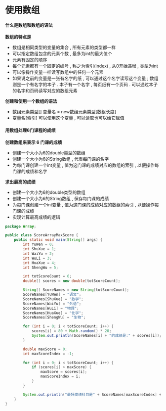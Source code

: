 # 使用数组

#### 什么是数组和数组的语法

**数组的特点是**

* 数组是相同类型的变量的集合 , 所有元素的类型都一样
* 可以指定数组包含的元素个数 , 最多为int的最大值个
* 元素有固定的顺序
* 每个元素都有一个固定的编号 , 称之为索引\(index\) , 从0开始递增 , 类型为int
* 可以像操作变量一样读写数组中的任何一个元素
* 如果说之前的变量是一张有名字的纸 , 可以通过这个名字读写这个变量 ; 数组则是一个有名字的本子 . 本子有一个名字 , 每页纸有一个页码 . 可以通过本子的名字和页码读写对应的数组元素

**创建和使用一个数组的语法**

* 数组元素类型\[\] 变量名 = new数组元素类型\[数组长度\]
* 变量名\[索引\] 可以使用这个变量 , 可以读取也可以给它赋值

#### **用数组处理6门课程的成绩**

**创建数组来表示 6 门课的成绩**

* 创建一个大小为6的double类型的数组
* 创建一个大小为6的String数组 , 代表每门课的名字
* 为每门课创建一个int变量 , 值为这门课的成绩对应的数组的索引 , 以便操作每门课的成绩和名字

**求出最高的成绩**

* 创建一个大小为6的double类型的数组
* 创建一个大小为6的String数组 , 保存每门课的成绩
* 为每门课创建一个int变量 , 值为这门课的成绩对应的数组的索引 , 以便操作每门课的成绩
* 实现计算最高成绩的逻辑

```java
package Array;

public class ScoreArrayMaxScore {
    public static void main(String[] args) {
        int YuWen = 0;
        int ShuXue = 1;
        int WaiYu = 2;
        int WuLi = 3;
        int HuaXue = 4;
        int ShengWu = 5;

        int totScoreCount = 6;
        double[] scores = new double[totScoreCount];

        String[] ScoreNames = new String[totScoreCount];
        ScoreNames[YuWen] = "语文";
        ScoreNames[ShuXue] = "数学";
        ScoreNames[WaiYu] = "外语";
        ScoreNames[WuLi] = "物理";
        ScoreNames[HuaXue] = "化学";
        ScoreNames[ShengWu] = "生物";

        for (int i = 0; i < totScoreCount; i++) {
            scores[i] = 80 + Math.random() * 20;
            System.out.println(ScoreNames[i] + "的成绩是:" + scores[i]);
        }

        double maxScore = 0;
        int maxScoreIndex = -1;

        for (int i = 0; i < totScoreCount; i++) {
            if (scores[i] > maxScore) {
                maxScore = scores[i];
                maxScoreIndex = i;
            }
        }

        System.out.println("最好成绩科目是" + ScoreNames[maxScoreIndex] + ":" + maxScore);
    }
}

```



